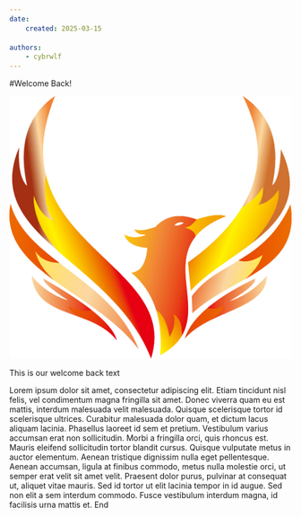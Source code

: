 ```yaml
---
date:
    created: 2025-03-15

authors:
    - cybrwlf
---
```


#Welcome Back!

![phoenix image](../assets/phoenix.png)

<!-- more -->

This is our welcome back text

Lorem ipsum dolor sit amet, consectetur adipiscing elit. Etiam tincidunt nisl felis, vel condimentum magna fringilla sit amet. Donec viverra quam eu est mattis, interdum malesuada velit malesuada. Quisque scelerisque tortor id scelerisque ultrices. Curabitur malesuada dolor quam, et dictum lacus aliquam lacinia. Phasellus laoreet id sem et pretium. Vestibulum varius accumsan erat non sollicitudin. Morbi a fringilla orci, quis rhoncus est. Mauris eleifend sollicitudin tortor blandit cursus. Quisque vulputate metus in auctor elementum. Aenean tristique dignissim nulla eget pellentesque. Aenean accumsan, ligula at finibus commodo, metus nulla molestie orci, ut semper erat velit sit amet velit. Praesent dolor purus, pulvinar at consequat ut, aliquet vitae mauris. Sed id tortor ut elit lacinia tempor in id augue. Sed non elit a sem interdum commodo. Fusce vestibulum interdum magna, id facilisis urna mattis et.
End